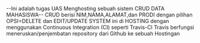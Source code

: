 --Ini adalah tugas UAS Menghosting sebuah sistem CRUD DATA MAHASISWA--
CRUD berisi NIM,NAMA,ALAMAT,dan PRODI dengan pilihan OPSI=DELETE dan EDIT/UPDATE 
SYSTEM ini di HOSTING dengan menggunakan Continuous Integration (CI) seperti Travis-CI 
Travis berfungsi meneruskan/penjembatan repository dari Github ke sebuah Hostingan 
